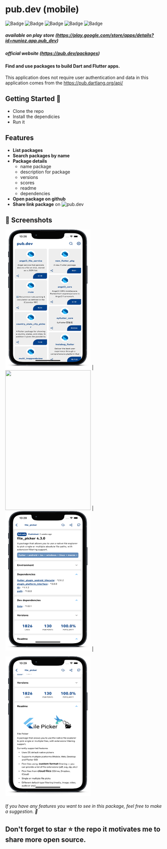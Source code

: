 # pub.dev (mobile)

![Badge](https://img.shields.io/static/v1?label=playstore&message=v0.0.7&color=blue&?style=flat) ![Badge](https://img.shields.io/static/v1?label=build&message=passing&color=green&?style=flat) ![Badge](https://img.shields.io/static/v1?label=android&message=4.1&color=darkgreen&?style=flat) ![Badge](https://img.shields.io/static/v1?label=iOS&message=13.0&color=orange&?style=flat) ![Badge](https://img.shields.io/static/v1?label=status&message=completed&color=green&?style=flat) 
 
##### available on play store (https://play.google.com/store/apps/details?id=nunioz.app.pub_dev)
##### official website (https://pub.dev/packages) 


#### Find and use packages to build Dart and Flutter apps.
This application does not require user authentication and data in this application comes from the https://pub.dartlang.org/api/

## Getting Started 🚀

- Clone the repo
- Install the dependicies
- Run it

## Features

- **List packages**
- **Search packages by name**
- **Package details**
    - name package
    - description for package
    - versions
    - scores
    - readme 
    - dependencies 
- **Open package on github**
- **Share link package** on ![pub.dev](https://pub.dev/packages)

## 📸 Screenshots


<p float="left;padding=10px">
<img src="/screenshots/smartmockups_klcem8w7.png" width="270" height="440"> |
<img src="/screenshots/smartmockups_klcen4ty.png" width="270" height="440"> |
<img src="/screenshots/smartmockups_klcesngj.png" width="270" height="440"> |
 </p>
<p float="left;padding=10px">
 <img src="/screenshots/smartmockups_klceoqtt.png" width="270" height="440"> 
</p>

###### If you have any features you want to see in this package, feel free to make a suggestion. 🎉

## Don't forget to star ⭐ the repo it motivates me to share more open source.
 
